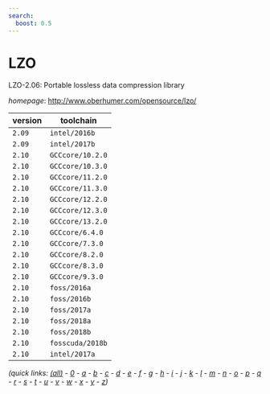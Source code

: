 ```yaml
---
search:
  boost: 0.5
---
```

# LZO

LZO-2.06: Portable lossless data compression library

*homepage*: <http://www.oberhumer.com/opensource/lzo/>

version | toolchain
--------|----------
``2.09`` | ``intel/2016b``
``2.09`` | ``intel/2017b``
``2.10`` | ``GCCcore/10.2.0``
``2.10`` | ``GCCcore/10.3.0``
``2.10`` | ``GCCcore/11.2.0``
``2.10`` | ``GCCcore/11.3.0``
``2.10`` | ``GCCcore/12.2.0``
``2.10`` | ``GCCcore/12.3.0``
``2.10`` | ``GCCcore/13.2.0``
``2.10`` | ``GCCcore/6.4.0``
``2.10`` | ``GCCcore/7.3.0``
``2.10`` | ``GCCcore/8.2.0``
``2.10`` | ``GCCcore/8.3.0``
``2.10`` | ``GCCcore/9.3.0``
``2.10`` | ``foss/2016a``
``2.10`` | ``foss/2016b``
``2.10`` | ``foss/2017a``
``2.10`` | ``foss/2018a``
``2.10`` | ``foss/2018b``
``2.10`` | ``fosscuda/2018b``
``2.10`` | ``intel/2017a``


*(quick links: [(all)](../index.md) - [0](../0/index.md) - [a](../a/index.md) - [b](../b/index.md) - [c](../c/index.md) - [d](../d/index.md) - [e](../e/index.md) - [f](../f/index.md) - [g](../g/index.md) - [h](../h/index.md) - [i](../i/index.md) - [j](../j/index.md) - [k](../k/index.md) - [l](../l/index.md) - [m](../m/index.md) - [n](../n/index.md) - [o](../o/index.md) - [p](../p/index.md) - [q](../q/index.md) - [r](../r/index.md) - [s](../s/index.md) - [t](../t/index.md) - [u](../u/index.md) - [v](../v/index.md) - [w](../w/index.md) - [x](../x/index.md) - [y](../y/index.md) - [z](../z/index.md))*

